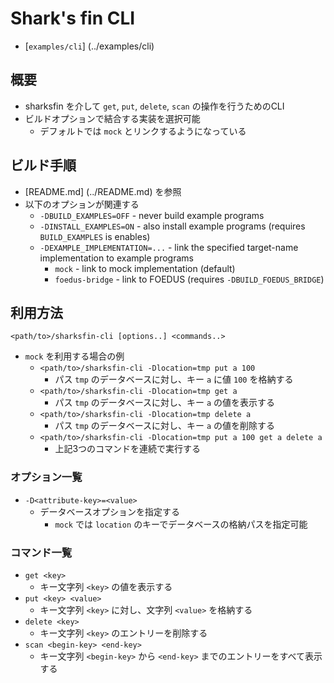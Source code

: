 # Shark's fin CLI

* [`examples/cli`] (../examples/cli)

## 概要

* sharksfin を介して `get`, `put`, `delete`, `scan` の操作を行うためのCLI
* ビルドオプションで結合する実装を選択可能
  * デフォルトでは `mock` とリンクするようになっている

## ビルド手順

* [README.md] (../README.md) を参照
* 以下のオプションが関連する
  * `-DBUILD_EXAMPLES=OFF` - never build example programs
  * `-DINSTALL_EXAMPLES=ON` - also install example programs (requires `BUILD_EXAMPLES` is enables)
  * `-DEXAMPLE_IMPLEMENTATION=...` - link the specified target-name implementation to example programs
    * `mock` - link to mock implementation (default)
    * `foedus-bridge` - link to FOEDUS (requires `-DBUILD_FOEDUS_BRIDGE`)

## 利用方法

```
<path/to>/sharksfin-cli [options..] <commands..>
```

* `mock` を利用する場合の例
  * `<path/to>/sharksfin-cli -Dlocation=tmp put a 100`
    * パス `tmp` のデータベースに対し、キー `a` に値 `100` を格納する
  * `<path/to>/sharksfin-cli -Dlocation=tmp get a`
    * パス `tmp` のデータベースに対し、キー `a` の値を表示する
  * `<path/to>/sharksfin-cli -Dlocation=tmp delete a`
    * パス `tmp` のデータベースに対し、キー `a` の値を削除する
  * `<path/to>/sharksfin-cli -Dlocation=tmp put a 100 get a delete a`
    * 上記3つのコマンドを連続で実行する

### オプション一覧

* `-D<attribute-key>=<value>`
  * データベースオプションを指定する
    * `mock` では `location` のキーでデータベースの格納パスを指定可能

### コマンド一覧

* `get <key>`
  * キー文字列 `<key>` の値を表示する
* `put <key> <value>`
  * キー文字列 `<key>` に対し、文字列 `<value>` を格納する
* `delete <key>`
  * キー文字列 `<key>` のエントリーを削除する
* `scan <begin-key> <end-key>`
  * キー文字列 `<begin-key>` から `<end-key>` までのエントリーをすべて表示する
